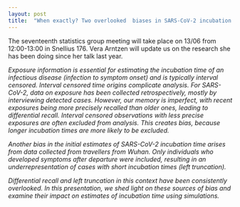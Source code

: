 ```yaml
---
layout: post
title:  "When exactly? Two overlooked  biases in SARS-CoV-2 incubation time estimation related to information regarding exposure (Vera Arntzen)"
---
```


The seventeenth statistics group meeting will take place on 13/06 from 12:00-13:00 in Snellius 176.
Vera Arntzen will update us on the research she has been doing since her talk last year.

<em>
Exposure information is essential for estimating the incubation time of an infectious disease (infection to symptom onset) and is typically interval censored. Interval censored time origins complicate analysis. For SARS-CoV-2, data on exposure has been collected retrospectively, mostly by interviewing detected cases. However, our memory is imperfect, with recent exposures being more precisely recalled than older ones, leading to differential recall. Interval censored observations with less precise exposures are often excluded from analysis. This creates bias, because longer incubation times are more likely to be excluded.

Another bias in the initial estimates of SARS-CoV-2 incubation time arises from data collected from travellers from Wuhan. Only individuals who developed symptoms after departure were included, resulting in an underrepresentation of cases with short incubation times (left truncation).

Differential recall and left truncation in this context have been consistently overlooked. In this presentation, we shed light on these sources of bias and examine their impact on estimates of incubation time using simulations.
</em>
